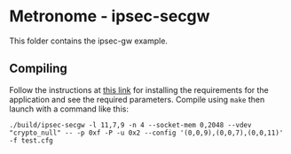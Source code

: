 # Metronome - ipsec-secgw
This folder contains the ipsec-gw example.
## Compiling
Follow the instructions at [this link](https://doc.dpdk.org/guides-19.11/sample_app_ug/ipsec_secgw.html) for installing the requirements for the application and see the required parameters.
Compile using ```make``` then launch with a command like this:
```(bash)
./build/ipsec-secgw -l 11,7,9 -n 4 --socket-mem 0,2048 --vdev "crypto_null" -- -p 0xf -P -u 0x2 --config '(0,0,9),(0,0,7),(0,0,11)' -f test.cfg
```
